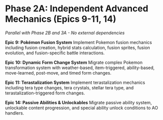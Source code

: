 # Phase 2A: Independent Advanced Mechanics (Epics 9-11, 14)
*Parallel with Phase 2B and 3A - No external dependencies*

**Epic 9: Pokémon Fusion System**
Implement Pokemon fusion mechanics including fusion creation, hybrid stats calculation, fusion sprites, fusion evolution, and fusion-specific battle interactions.

**Epic 10: Dynamic Form Change System**
Migrate complex Pokemon transformation system with weather-based, item-triggered, ability-based, move-learned, post-move, and timed form changes.

**Epic 11: Terastalization System**
Implement terastalization mechanics including tera type changes, tera crystals, stellar tera type, and terastalization-triggered form changes.

**Epic 14: Passive Abilities & Unlockables**
Migrate passive ability system, unlockable content progression, and special ability unlock conditions to AO handlers.
